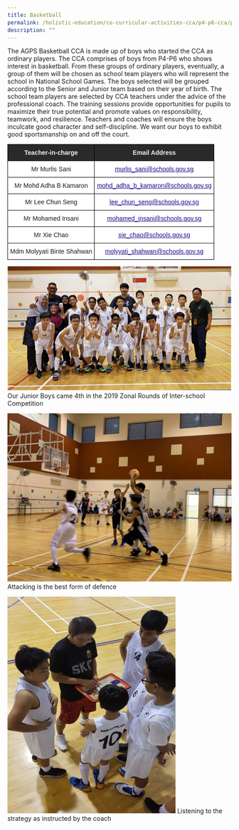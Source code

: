 ```yaml
---
title: Basketball
permalink: /holistic-education/co-curricular-activities-cca/p4-p6-cca/physical/basketball
description: ""
---
```

The AGPS Basketball CCA is made up of boys who started the CCA as ordinary players. The CCA comprises of boys from P4-P6 who shows interest in basketball. From these groups of ordinary players, eventually, a group of them will be chosen as school team players who will represent the school in National School Games. The boys selected will be grouped according to the Senior and Junior team based on their year of birth. The school team players are selected by CCA teachers under the advice of the professional coach. The training sessions provide opportunities for pupils to maximize their true potential and promote values on responsibility, teamwork, and resilience. Teachers and coaches will ensure the boys inculcate good character and self-discipline. We want our boys to exhibit good sportsmanship on and off the court.

<style type="text/css">
.tg  {border-collapse:collapse;border-spacing:0;}
.tg td{border-color:black;border-style:solid;border-width:1px;font-family:Arial, sans-serif;font-size:14px;
  overflow:hidden;padding:10px 5px;word-break:normal;}
.tg th{border-color:black;border-style:solid;border-width:1px;font-family:Arial, sans-serif;font-size:14px;
  font-weight:normal;overflow:hidden;padding:10px 5px;word-break:normal;}
.tg .tg-2705{background-color:#2A2A2A;color:#EEE;font-weight:bold;text-align:center;vertical-align:middle}
.tg .tg-f4yw{background-color:#FFF;text-align:center;vertical-align:middle}
.tg .tg-0pyt{background-color:#FFF;color:#21088A;font-weight:bold;text-align:center;text-decoration:underline;vertical-align:top}
</style>
<table class="tg">
<thead>
  <tr>
    <th class="tg-2705"><span style="color:#EEE;background-color:#2A2A2A">Teacher-in-charge</span></th>
    <th class="tg-2705"><span style="color:#EEE;background-color:#2A2A2A">Email Address</span></th>
  </tr>
</thead>
<tbody>
  <tr>
    <td class="tg-f4yw">Mr Murlis Sani</td>
    <td class="tg-0pyt"><a href="mailto:murlis_sani@schools.gov.sg"><span style="font-weight:500;text-decoration:underline;color:#21088A">murlis_sani@schools.gov.sg</span></a></td>
  </tr>
  <tr>
    <td class="tg-f4yw">Mr Mohd Adha B Kamaron</td>
    <td class="tg-0pyt"><a href="mailto:mohd_adha_b_kamaron@schools.gov.sg"><span style="font-weight:500;text-decoration:underline;color:#21088A">mohd_adha_b_kamaron@schools.gov.sg</span></a></td>
  </tr>
  <tr>
    <td class="tg-f4yw">Mr Lee Chun Seng<br></td>
    <td class="tg-0pyt"><a href="mailto:lee_chun_seng@schools.gov.sg"><span style="font-weight:500;text-decoration:underline;color:#21088A">lee_chun_seng@schools.gov.sg</span></a><br></td>
  </tr>
  <tr>
    <td class="tg-f4yw">Mr Mohamed Insani<br></td>
    <td class="tg-0pyt"><a href="mailto:mohamed_insani@schools.gov.sg"><span style="font-weight:500;text-decoration:underline;color:#21088A">mohamed_insani@schools.gov.sg</span></a><br></td>
  </tr>
  <tr>
    <td class="tg-f4yw">Mr Xie Chao<br></td>
    <td class="tg-0pyt"><a href="mailto:mohamed_insani@schools.gov.sg"><span style="font-weight:500;text-decoration:underline;color:#21088A">xie_chao@schools.gov.sg</span></a><br></td>
  </tr>
  <tr>
    <td class="tg-f4yw">Mdm Molyyati Binte Shahwan<br></td>
    <td class="tg-0pyt"><a href="mailto:molyyati_shahwan@schools.gov.sg"><span style="font-weight:500;text-decoration:underline;color:#21088A">molyyati_shahwan@schools.gov.sg</span></a><br></td>
  </tr>
</tbody>
</table>

![Our Junior Boys came 4th in the 2019 Zonal Rounds of Inter-school Competition](/images/Basketball%201.png)
Our Junior Boys came 4th in the 2019 Zonal Rounds of Inter-school Competition

![Attacking is the best form of defence](/images/Basketball%202.jpg)
Attacking is the best form of defence

<img src="/images/Basketball%203.jpg"  
style="width:75%">
Listening to the strategy as instructed by the coach